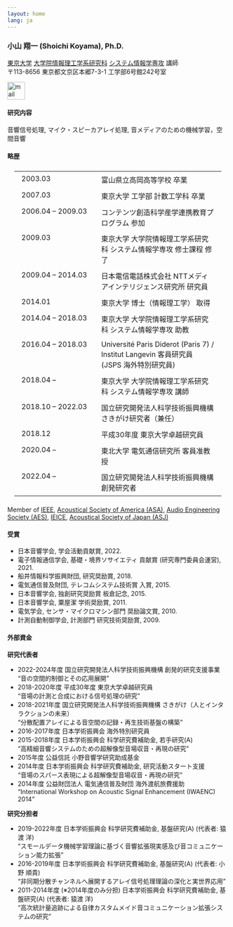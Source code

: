 ```yaml
---
layout: home
lang: ja
---
```


<style>
    .biography table, .biography td, .biography tr { border: 0; min-width: 150px; vertical-align: top; padding: 0.4rem 1rem;}
</style>

<h3>小山 翔一 (Shoichi Koyama), Ph.D.</h3>

<a href="https://www.u-tokyo.ac.jp/" target="_blank" rel="noopener noreferrer">東京大学</a> <a href="https://www.i.u-tokyo.ac.jp/" target="_blank" rel="noopener noreferrer">大学院情報理工学系研究科</a> <a href="https://www.i.u-tokyo.ac.jp/edu/course/ipc/" target="_blank" rel="noopener noreferrer">システム情報学専攻</a> 講師<br />
〒113-8656 東京都文京区本郷7-3-1 工学部6号館242号室 <a href="https://www.google.co.jp/maps/place/%E3%80%92113-8654+T%C5%8Dky%C5%8D-to,+Bunky%C5%8D-ku,+Hong%C5%8D,+The+University+of+Tokyo,+7+Chome%E2%88%923+%E5%B7%A5%E5%AD%A6%E9%83%A8%EF%BC%96%E5%8F%B7%E9%A4%A8/@35.7141215,139.7611171,17z/data=!3m1!4b1!4m2!3m1!1s0x60188c31b6a0c8eb:0xb76f6e1eaadfecf6?hl=en" target="_blank" rel="noopener noreferrer"><i class="fas fa-map-marked-alt"></i></a><br />
<i class="fas fa-envelope"></i> <img src="/img/mail.png" height="40rem" style="padding: 14px 0px 0px 0px" alt="mail"><br />

<h4>研究内容</h4>

<p>音響信号処理, マイク・スピーカアレイ処理, 音メディアのための機械学習，空間音響</p>

<h4>略歴</h4>

<div class="biography">
<table>
    <tbody>
    <tr>
    <td>2003.03</td>
    <td>富山県立高岡高等学校 卒業</td>
    </tr>
    <tr>
    <td>2007.03</td>
    <td>東京大学 工学部 計数工学科 卒業</td>
    </tr>
    <tr>
    <td>2006.04 – 2009.03</td>
    <td>コンテンツ創造科学産学連携教育プログラム 参加</td>
    </tr>
    <tr>
    <td>2009.03</td>
    <td>東京大学 大学院情報理工学系研究科 システム情報学専攻 修士課程 修了</td>
    </tr>
    <tr>
    <td>2009.04 – 2014.03</td>
    <td>日本電信電話株式会社 NTTメディアインテリジェンス研究所 研究員</td>
    </tr>
    <tr>
    <td>2014.01</td>
    <td>東京大学 博士（情報理工学） 取得</td>
    </tr>
    <tr>
    <td>2014.04 – 2018.03</td>
    <td>東京大学 大学院情報理工学系研究科 システム情報学専攻 助教</td>
    </tr>
     <tr>
    <td>2016.04 – 2018.03</td>
    <td>Université Paris Diderot (Paris 7) / Institut Langevin 客員研究員 (JSPS 海外特別研究員)</td>
    </tr>
    <tr>
    <td>2018.04 –</td>
    <td>東京大学 大学院情報理工学系研究科 システム情報学専攻 講師</td>
    </tr>
    <tr>
    <td>2018.10 – 2022.03</td>
    <td>国立研究開発法人科学技術振興機構 さきがけ研究者（兼任）</td>
    </tr>
    <tr>
    <td>2018.12</td>
    <td>平成30年度 東京大学卓越研究員</td>
    </tr>
    <tr>
    <td>2020.04 –</td>
    <td>東北大学 電気通信研究所 客員准教授</td>
    </tr>
    <tr>
    <td>2022.04 – </td>
    <td>国立研究開発法人科学技術振興機構 創発研究者</td>
    </tr>
    </tbody>
</table>
<p>Member of <a href="https://www.ieee.org/" target="_blank" rel="noopener noreferrer">IEEE</a>, <a href="https://acousticalsociety.org/" target="_blank" rel="noopener noreferrer">Acoustical Society of America (ASA)</a>, <a href="https://aes2.org/" target="_blank" rel="noopener noreferrer">Audio Engineering Society (AES)</a>, <a href="https://www.ieice.org/eng_r/index.html" target="_blank" rel="noopener noreferrer">IEICE</a>, <a href="https://acoustics.jp/en/" target="_blank" rel="noopener noreferrer">Acoustical Society of Japan (ASJ)</a></p>
</div>

<h4>受賞</h4>

- 日本音響学会, 学会活動貢献賞, 2022. <a href="https://acoustics.jp/awards/" target="_blank" rel="noopener noreferrer"><i class="fas fa-external-link-alt"></i></a>
- 電子情報通信学会, 基礎・境界ソサイエティ 貢献賞 (研究専門委員会運営), 2021. <a href="https://www.ieice.org/ess/ESS/ESS_awardee.html" target="_blank" rel="noopener noreferrer"><i class="fas fa-external-link-alt"></i></a>
- 船井情報科学振興財団, 研究奨励賞, 2018. <a href="https://www.funaifoundation.jp/grantees/young_awardees_up_to_now_17.html" target="_blank" rel="noopener noreferrer"><i class="fas fa-external-link-alt"></i></a>
- 電気通信普及財団, テレコムシステム技術賞 入賞, 2015. <a href="https://www.taf.or.jp/award/telesys/2014.html" target="_blank" rel="noopener noreferrer"><i class="fas fa-external-link-alt"></i></a>
- 日本音響学会, 独創研究奨励賞 板倉記念, 2015. <a href="https://acoustics.jp/awards/" target="_blank" rel="noopener noreferrer"><i class="fas fa-external-link-alt"></i></a>
- 日本音響学会, 粟屋潔 学術奨励賞, 2011. <a href="https://acoustics.jp/awards/" target="_blank" rel="noopener noreferrer"><i class="fas fa-external-link-alt"></i></a>
- 電気学会, センサ・マイクロマシン部門 奨励論文賞, 2010. 
- 計測自動制御学会, 計測部門 研究技術奨励賞, 2009. <a href="https://www.sice.or.jp/org/s_forum/prize.html" target="_blank" rel="noopener noreferrer"><i class="fas fa-external-link-alt"></i></a>

<h4>外部資金</h4>

**研究代表者**
- 2022-2024年度 国立研究開発法人科学技術振興機構 創発的研究支援事業 <br />
    “音の空間的制御とその応用展開” <a href="https://www.jst.go.jp/souhatsu/" target="_blank" rel="noopener noreferrer"><i class="fas fa-external-link-alt"></i></a>
- 2018-2020年度 平成30年度 東京大学卓越研究員 <br />
    “音場の計測と合成における信号処理の研究” <a href="https://www.u-tokyo.ac.jp/ex-researchers/" target="_blank" rel="noopener noreferrer"><i class="fas fa-external-link-alt"></i></a>
- 2018-2021年度 国立研究開発法人科学技術振興機構 さきがけ（人とインタラクションの未来）<br />
    “分散配置アレイによる音空間の記録・再生技術基盤の構築” <a href="https://www.jst.go.jp/kisoken/presto/research_area/ongoing/bunyah29-4.html" target="_blank" rel="noopener noreferrer"><i class="fas fa-external-link-alt"></i></a>
- 2016-2017年度 日本学術振興会 海外特別研究員
- 2015-2018年度 日本学術振興会 科学研究費補助金, 若手研究(A) <br />
    “高精細音響システムのための超解像型音場収音・再現の研究” <a href="https://kaken.nii.ac.jp/ja/grant/KAKENHI-PROJECT-15H05312/" target="_blank" rel="noopener noreferrer"><i class="fas fa-external-link-alt"></i></a>
- 2015年度 公益信託 小野音響学研究助成基金
- 2014年度 日本学術振興会 科学研究費補助金, 研究活動スタート支援 <br />
    “音場のスパース表現による超解像型音場収音・再現の研究” <a href="https://kaken.nii.ac.jp/ja/grant/KAKENHI-PROJECT-26880003/" target="_blank" rel="noopener noreferrer"><i class="fas fa-external-link-alt"></i></a>
- 2014年度 公益財団法人 電気通信普及財団 海外渡航旅費援助  <br />
    “International Workshop on Acoustic Signal Enhancement (IWAENC) 2014”

**研究分担者**
- 2019-2022年度 日本学術振興会 科学研究費補助金, 基盤研究(A) (代表者: 猿渡 洋) <br />
    “スモールデータ機械学習理論に基づく音響拡張現実感及び音コミュニケーション能力拡張” <a href="https://kaken.nii.ac.jp/ja/grant/KAKENHI-PROJECT-19H01116/" target="_blank" rel="noopener noreferrer"><i class="fas fa-external-link-alt"></i></a>
- 2016-2019年度 日本学術振興会 科学研究費補助金, 基盤研究(A) (代表者: 小野 順貴) <br />
    “非同期分散チャンネルへ展開するアレイ信号処理理論の深化と実世界応用” <a href="https://kaken.nii.ac.jp/ja/grant/KAKENHI-PROJECT-16H01735/" target="_blank" rel="noopener noreferrer"><i class="fas fa-external-link-alt"></i></a>
- 2011-2014年度 (※2014年度のみ分担) 日本学術振興会 科学研究費補助金, 基盤研究(A) (代表者: 猿渡 洋) <br />
    “高次統計量追跡による自律カスタムメイド音コミュニケーション拡張システムの研究” <a href="https://kaken.nii.ac.jp/ja/grant/KAKENHI-PROJECT-23240023/" target="_blank" rel="noopener noreferrer"><i class="fas fa-external-link-alt"></i></a>
